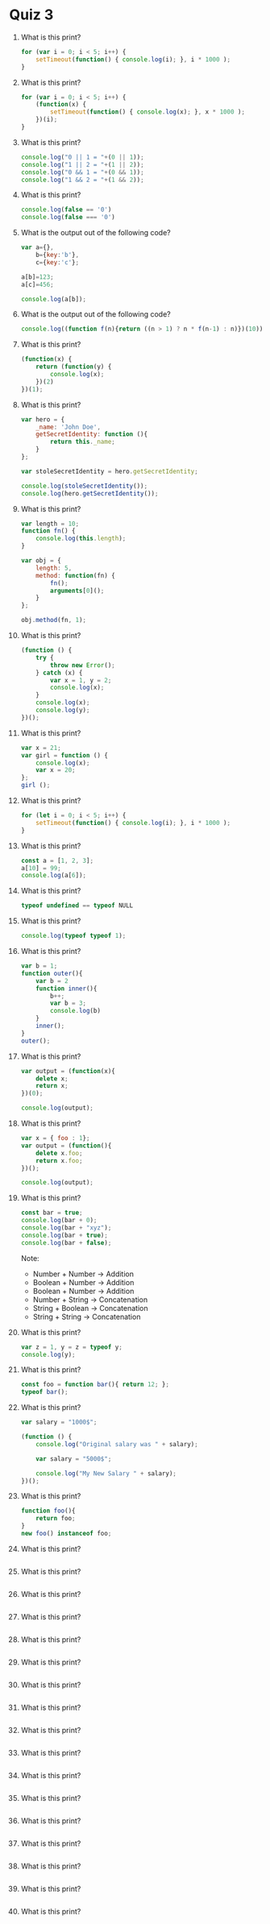 # Quiz 3

1. What is this print?
    ```javascript
    for (var i = 0; i < 5; i++) {
        setTimeout(function() { console.log(i); }, i * 1000 );
    }
    ```

2. What is this print?
    ```javascript
    for (var i = 0; i < 5; i++) {
        (function(x) {
            setTimeout(function() { console.log(x); }, x * 1000 );
        })(i);
    }
    ```

3. What is this print?
    ```javascript
    console.log("0 || 1 = "+(0 || 1));
    console.log("1 || 2 = "+(1 || 2));
    console.log("0 && 1 = "+(0 && 1));
    console.log("1 && 2 = "+(1 && 2));
    ```

4. What is this print?
    ```javascript
    console.log(false == '0')
    console.log(false === '0')
    ```

5. What is the output out of the following code?

    ```javascript
    var a={},
        b={key:'b'},
        c={key:'c'};

    a[b]=123;
    a[c]=456;

    console.log(a[b]);
    ```

6. What is the output out of the following code?
    ```javascript
    console.log((function f(n){return ((n > 1) ? n * f(n-1) : n)})(10));
    ```

7. What is this print?
    ```javascript
    (function(x) {
        return (function(y) {
            console.log(x);
        })(2)
    })(1);
    ```

8. What is this print?
    ```javascript
    var hero = {
        _name: 'John Doe',
        getSecretIdentity: function (){
            return this._name;
        }
    };

    var stoleSecretIdentity = hero.getSecretIdentity;

    console.log(stoleSecretIdentity());
    console.log(hero.getSecretIdentity());
    ```

9. What is this print?
    ```javascript
    var length = 10;
    function fn() {
        console.log(this.length);
    }

    var obj = {
        length: 5,
        method: function(fn) {
            fn();
            arguments[0]();
        }
    };

    obj.method(fn, 1);
    ```

10. What is this print?
    ```javascript
    (function () {
        try {
            throw new Error();
        } catch (x) {
            var x = 1, y = 2;
            console.log(x);
        }
        console.log(x);
        console.log(y);
    })();
    ```

11. What is this print?
    ```javascript
    var x = 21;
    var girl = function () {
        console.log(x);
        var x = 20;
    };
    girl ();
    ```

12. What is this print?
    ```javascript
    for (let i = 0; i < 5; i++) {
        setTimeout(function() { console.log(i); }, i * 1000 );
    }
    ```

13. What is this print?
    ```javascript
    const a = [1, 2, 3];
    a[10] = 99;
    console.log(a[6]);
    ```

14. What is this print?
    ```javascript
    typeof undefined == typeof NULL
    ```

15. What is this print?
    ```javascript
    console.log(typeof typeof 1);
    ```

16. What is this print?
    ```javascript
    var b = 1;
    function outer(){
        var b = 2
        function inner(){
            b++;
            var b = 3;
            console.log(b)
        }
        inner();
    }
    outer();
    ```

17. What is this print?
    ```javascript
    var output = (function(x){
        delete x;
        return x;
    })(0);

    console.log(output);
    ```

18. What is this print?
    ```javascript
    var x = { foo : 1};
    var output = (function(){
        delete x.foo;
        return x.foo;
    })();

    console.log(output);
    ```

19. What is this print?
    ```javascript
    const bar = true;
    console.log(bar + 0);
    console.log(bar + "xyz");  
    console.log(bar + true);  
    console.log(bar + false);
    ```

    Note:
    + Number + Number -> Addition
    + Boolean + Number -> Addition
    + Boolean + Number -> Addition
    + Number + String -> Concatenation
    + String + Boolean -> Concatenation
    + String + String -> Concatenation

20. What is this print?
    ```javascript
    var z = 1, y = z = typeof y;
    console.log(y);
    ```

21. What is this print?
    ```javascript
    const foo = function bar(){ return 12; };
    typeof bar();
    ```

22. What is this print?
    ```javascript
    var salary = "1000$";

    (function () {
        console.log("Original salary was " + salary);

        var salary = "5000$";

        console.log("My New Salary " + salary);
    })();
    ```

23. What is this print?
    ```javascript
    function foo(){
        return foo;
    }
    new foo() instanceof foo;
    ```

24. What is this print?
    ```javascript
    ```

25. What is this print?
    ```javascript
    ```

26. What is this print?
    ```javascript
    ```

27. What is this print?
    ```javascript
    ```

28. What is this print?
    ```javascript
    ```

29. What is this print?
    ```javascript
    ```

30. What is this print?
    ```javascript
    ```

31. What is this print?
    ```javascript
    ```

32. What is this print?
    ```javascript
    ```

33. What is this print?
    ```javascript
    ```

34. What is this print?
    ```javascript
    ```

35. What is this print?
    ```javascript
    ```

36. What is this print?
    ```javascript
    ```

37. What is this print?
    ```javascript
    ```

38. What is this print?
    ```javascript
    ```

39. What is this print?
    ```javascript
    ```

40. What is this print?
    ```javascript
    ```
